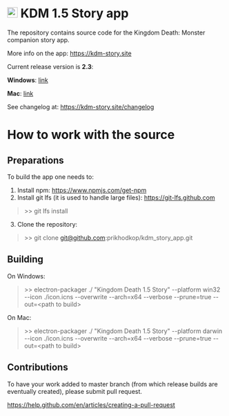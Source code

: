 # <img src="https://dl.dropboxusercontent.com/s/vr69eaqnvvm0kip/git_icon.png" width="24"> KDM 1.5 Story app



The repository contains source code for the Kingdom Death: Monster companion story app.

More info on the app: https://kdm-story.site

Current release version is **2.3**:

**Windows**: [link](http://bit.ly/2JCReqg)

**Mac**: [link](http://bit.ly/2VnfsqD)

See changelog at: https://kdm-story.site/changelog

# How to work with the source

## Preparations

To build the app one needs to:

1. Install npm: https://www.npmjs.com/get-npm
2. Install git lfs (it is used to handle large files): https://git-lfs.github.com
> \>\> git lfs install
3. Clone the repository: 
> \>\> git clone git@github.com:prikhodkop/kdm_story_app.git

## Building

On Windows:

> \>\> electron-packager ./ "Kingdom Death 1.5 Story" --platform win32 --icon ./icon.icns --overwrite --arch=x64 --verbose --prune=true --out=\<path to build\>

On Mac:

> \>\> electron-packager ./ "Kingdom Death 1.5 Story" --platform darwin --icon ./icon.icns --overwrite --arch=x64 --verbose --prune=true --out=\<path to build\>
  
## Contributions

To have your work added to master branch (from which release builds are eventually created), please submit pull request.

https://help.github.com/en/articles/creating-a-pull-request
